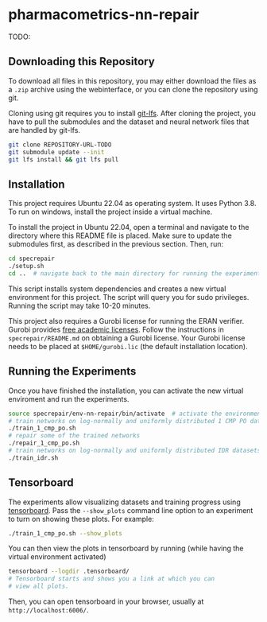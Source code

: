 # pharmacometrics-nn-repair
TODO:

## Downloading this Repository
To download all files in this repository, you may either download
the files as a `.zip` archive using the webinterface, or you can
clone the repository using git. 

Cloning using git requires you to install [git-lfs](https://git-lfs.com/).
After cloning the project, you have to pull the submodules and the dataset
and neural network files that are handled by git-lfs.
```bash
git clone REPOSITORY-URL-TODO
git submodule update --init
git lfs install && git lfs pull
```

## Installation
This project requires Ubuntu 22.04 as operating system.
It uses Python 3.8. 
To run on windows, install the project inside a virtual machine.

To install the project in Ubuntu 22.04, open a terminal and navigate
to the directory where this README file is placed.
Make sure to update the submodules first, as described in the previous
section.
Then, run:
```bash
cd specrepair
./setup.sh
cd ..  # navigate back to the main directory for running the experiments
```
This script installs system dependencies and creates a new virtual environment
for this project.
The script will query you for sudo privileges.
Running the script may take 10-20 minutes.

This project also requires a Gurobi license for running the ERAN verifier.
Gurobi provides [free academic licenses](https://www.gurobi.com/academia/academic-program-and-licenses/).
Follow the instructions in `specrepair/README.md` on obtaining a
Gurobi license.
Your Gurobi license needs to be placed at `$HOME/gurobi.lic` 
(the default installation location).

## Running the Experiments
Once you have finished the installation, you can
activate the new virtual enviroment and run the experiments.
```bash
source specrepair/env-nn-repair/bin/activate  # activate the environment
# train networks on log-normally and uniformly distributed 1 CMP PO datasets
./train_1_cmp_po.sh
# repair some of the trained networks
./repair_1_cmp_po.sh
# train networks on log-normally and uniformly distributed IDR datasets
./train_idr.sh
```

## Tensorboard
The experiments allow visualizing datasets and training progress using
[tensorboard](https://www.tensorflow.org/tensorboard).
Pass the `--show_plots` command line option to an experiment to turn on
showing these plots.
For example:
```bash
./train_1_cmp_po.sh --show_plots
```
You can then view the plots in tensorboard by running
(while having the virtual environment activated)
```bash
tensorboard --logdir .tensorboard/
# Tensorboard starts and shows you a link at which you can
# view all plots.
```
Then, you can open tensorboard in your browser, 
usually at `http://localhost:6006/`.
